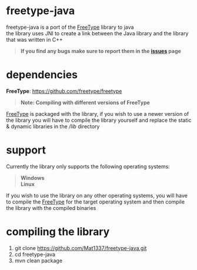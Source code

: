 # freetype-java

freetype-java is a port of the [FreeType](https://github.com/freetype/freetype) library to java   
the library uses JNI to create a link between the Java library and the library that was written in C++

> **If you find any bugs make sure to report them in the [issues](https://github.com/Mat1337/freetype-java/issues) page**

# dependencies

**FreeType**: https://github.com/freetype/freetype

> **Note: Compiling with different versions of FreeType**

[FreeType](https://github.com/freetype/freetype) is packaged with the library, if you wish to use a newer version of the library you will have to compile the library yourself and replace the static & dynamic libraries in the */lib* directory

# support

Currently the library only supports the following operating systems:

> **Windows**   
> **Linux**   

If you wish to use the library on any other operating systems, you will have to compile the [FreeType](https://github.com/freetype/freetype) for the target operating system and then compile the library with the compiled binaries 

# compiling the library

1) git clone https://github.com/Mat1337/freetype-java.git
2) cd freetype-java
3) mvn clean package
